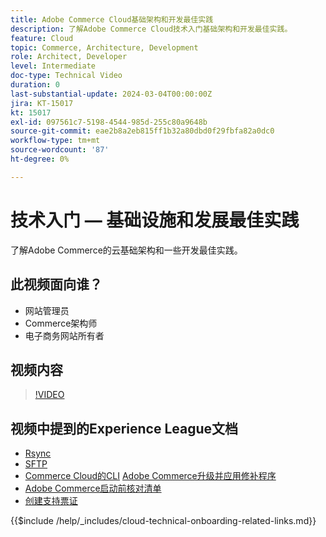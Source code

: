 ```yaml
---
title: Adobe Commerce Cloud基础架构和开发最佳实践
description: 了解Adobe Commerce Cloud技术入门基础架构和开发最佳实践。
feature: Cloud
topic: Commerce, Architecture, Development
role: Architect, Developer
level: Intermediate
doc-type: Technical Video
duration: 0
last-substantial-update: 2024-03-04T00:00:00Z
jira: KT-15017
kt: 15017
exl-id: 097561c7-5198-4544-985d-255c80a9648b
source-git-commit: eae2b8a2eb815ff1b32a80dbd0f29fbfa82a0dc0
workflow-type: tm+mt
source-wordcount: '87'
ht-degree: 0%

---
```


# 技术入门 — 基础设施和发展最佳实践

了解Adobe Commerce的云基础架构和一些开发最佳实践。

## 此视频面向谁？

- 网站管理员
- Commerce架构师
- 电子商务网站所有者

## 视频内容

>[!VIDEO](https://video.tv.adobe.com/v/3432792?learn=on&captions=chi_hans)

## 视频中提到的Experience League文档

- [Rsync](https://experienceleague.adobe.com/docs/commerce-cloud-service/user-guide/develop/deploy/staging-production.html?lang=zh-Hans#migrate-files-using-rsync)
- [SFTP](https://experienceleague.adobe.com/docs/commerce-cloud-service/user-guide/develop/secure-connections.html?lang=zh-Hans#sftp)
- [Commerce Cloud的CLI](https://experienceleague.adobe.com/docs/commerce-cloud-service/user-guide/dev-tools/cloud-cli/cloud-cli-overview.html?lang=zh-Hans)
  [Adobe Commerce升级并应用修补程序](https://experienceleague.adobe.com/docs/commerce-cloud-service/user-guide/develop/upgrade/apply-patches.html?lang=zh-Hans)
- [Adobe Commerce启动前核对清单](https://experienceleague.adobe.com/docs/commerce-cloud-service/user-guide/launch/checklist.html?lang=zh-Hans)
- [创建支持票证](https://experienceleague.adobe.com/docs/commerce-knowledge-base/kb/help-center-guide/magento-help-center-user-guide.html?lang=zh-Hans)

{{$include /help/_includes/cloud-technical-onboarding-related-links.md}}

